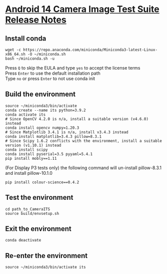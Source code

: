 # [Android 14 Camera Image Test Suite Release Notes](https://source.android.google.cn/docs/compatibility/cts/its-release-notes-14)

## Install conda
    wget -c https://repo.anaconda.com/miniconda/Miniconda3-latest-Linux-x86_64.sh -O ~/miniconda.sh
    bash ~/miniconda.sh -u
Press `Q` to skip the EULA and type `yes` to accept the license terms  
Press `Enter` to use the default installation path  
Type `no` or press `Enter` to not use conda init  
  
  
## Build the environment
    source ~/miniconda3/bin/activate
    conda create --name its python=3.9.2
    conda activate its
    # Since OpenCV 4.2.0 is n/a, install a suitable version (v4.6.0) instead
    conda install opencv numpy=1.20.3
    # Since Matplotlib 3.4.1 is n/a, install v3.4.3 instead
    conda install matplotlib=3.4.3 pillow=8.3.1
    # Since Scipy 1.6.2 conflicts with the environment, install a suitable version (v1.10.1) instead
    conda install scipy
    conda install pyserial=3.5 pyyaml=5.4.1
    pip install mobly==1.11

(For Display P3 tests only) the following command will un-install pillow-8.3.1 and install pillow-10.1.0  

    pip install colour-science==0.4.2
  
  
## Test the environment
    cd path_to_CameraITS
    source build/envsetup.sh
  
  
## Exit the environment
    conda deactivate

  
## Re-enter the environment
    source ~/miniconda3/bin/activate its
